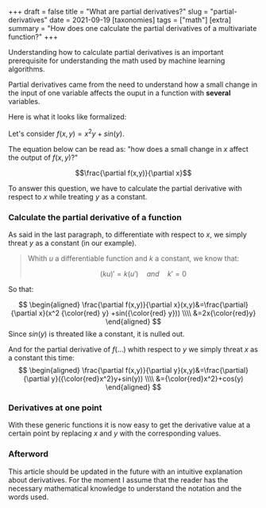+++
draft = false
title = "What are partial derivatives?"
slug = "partial-derivatives"
date = 2021-09-19
[taxonomies]
tags = ["math"]
[extra]
summary = "How does one calculate the partial derivatives of a multivariate function?"
+++


Understanding how to calculate partial derivatives is an important prerequisite for understanding the math used by machine learning algorithms.

Partial derivatives came from the need to understand how a small change in the input of one variable affects the ouput in a function with **several** variables.

Here is what it looks like formalized:

Let's consider $f(x,y)=x^2y+sin(y)$.

The equation below can be read as: "how does a small change in $x$ affect the output of $f(x,y)?$"

$$\frac{\partial f(x,y)}{\partial x}$$

To answer this question, we have to calculate the partial derivative with respect to $x$ while treating $y$ as a constant.

### Calculate the partial derivative of a function

As said in the last paragraph, to differentiate with respect to $x$, we simply threat $y$ as a constant (in our example).

> Whith $u$ a differentiable function and $k$ a constant, we know that:
>
> $$(ku)' = k(u')\quad and \quad k'=0$$

So that:

$$
\begin{aligned}
   \frac{\partial f(x,y)}{\partial x}(x,y)&=\frac{\partial}{\partial x}(x^2 {\color{red} y} +sin({\color{red} y})) \\\\
   &=2x{\color{red}y}
\end{aligned}
$$
Since $sin(y)$ is threated like a constant, it is nulled out.

And for the partial derivative of $f(...)$ whith respect to $y$ we simply threat $x$ as a constant this time:
$$
\begin{aligned}
   \frac{\partial f(x,y)}{\partial y}(x,y)&=\frac{\partial}{\partial y}({\color{red}x^2}y+sin(y)) \\\\
   &={\color{red}x^2}+cos(y)
\end{aligned}
$$

### Derivatives at one point

With these generic functions it is now easy to get the derivative value at a certain point by replacing $x$ and $y$ with the corresponding values.


### Afterword

This article should be updated in the future with an intuitive explanation about derivatives. For the moment I assume that the reader has the necessary mathematical knowledge to understand the notation and the words used.